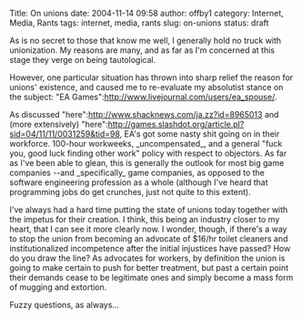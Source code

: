 Title: On unions
date: 2004-11-14 09:58
author: offby1
category: Internet, Media, Rants
tags: internet, media, rants
slug: on-unions
status: draft

As is no secret to those that know me well, I generally hold no truck with unionization. My reasons are many, and as far as I\'m concerned at this stage they verge on being tautological.

However, one particular situation has thrown into sharp relief the reason for unions\' existence, and caused me to re-evaluate my absolutist stance on the subject: \"EA Games\":http://www.livejournal.com/users/ea_spouse/.

As discussed \"here\":http://www.shacknews.com/ja.zz?id=8965013 and (more extensively) \"here\":http://games.slashdot.org/article.pl?sid=04/11/11/0031259&tid=98, EA\'s got some nasty shit going on in their workforce. 100-hour workweeks, \_uncompensated\_, and a general \"fuck you, good luck finding other work\" policy with respect to objectors. As far as I\'ve been able to glean, this is generally the outlook for most big game companies \--and \_specifically\_ game companies, as opposed to the software engineering profession as a whole (although I\'ve heard that programming jobs do get crunches, just not quite to this extent).

I\'ve always had a hard time putting the state of unions today together with the impetus for their creation. I think, this being an industry closer to my heart, that I can see it more clearly now. I wonder, though, if there\'s a way to stop the union from becoming an advocate of \$16/hr toilet cleaners and institutionalized incompetence after the initial injustices have passed? How do you draw the line? As advocates for workers, by definition the union is going to make certain to push for better treatment, but past a certain point their demands cease to be legitimate ones and simply become a mass form of mugging and extortion.

Fuzzy questions, as always\...
